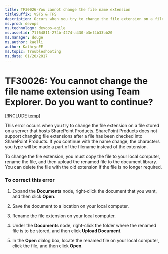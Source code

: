 ```yaml
---
title: TF30026-You cannot change the file name extension titleSuffix: VSTS & TFS
description: Occurs when you try to change the file extension on a file stored on a server that hosts SharePoint Products.
ms.prod: devops
ms.technology: devops-agile
ms.assetid: 71f64811-274b-4274-a430-b3ef4b33bb20
ms.manager: douge
ms.author: kaelliauthor: KathrynEE
ms.topic: Troubleshooting
ms.date: 01/20/2017
---
```

# TF30026: You cannot change the file name extension using Team Explorer. Do you want to continue?

[!INCLUDE [temp](../../_shared/version-vsts-tfs-all-versions.md)]

This error occurs when you try to change the file extension on a file stored on a server that hosts SharePoint Products. SharePoint Products does not support changing file extensions after a file has been checked into SharePoint Products. If you continue with the name change, the characters you type will be made a part of the filename instead of the extension.  
  
 To change the file extension, you must copy the file to your local computer, rename the file, and then upload the renamed file to the document library. You can delete the file with the old extension if the file is no longer required.  
  
### To correct this error  
  
1.  Expand the **Documents** node, right-click the document that you want, and then click **Open**.  
  
2.  Save the document to a location on your local computer.  
  
3.  Rename the file extension on your local computer.  
  
4.  Under the **Documents** node, right-click the folder where the renamed file is to be stored, and then click **Upload Document**.  
  
5.  In the **Open** dialog box, locate the renamed file on your local computer, click the file, and then click **Open**.
